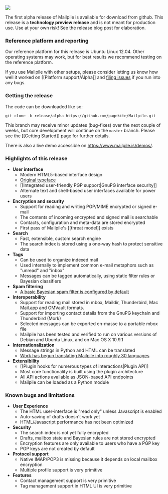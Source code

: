 ![](https://www.mailpile.is/img/logo-275x200.png)

The first alpha release of Mailpile is available for download from github. This release is a **technology preview release** and is not meant for production use. Use at your own risk! See the release blog post for elaboration.

### Reference platform and reporting
Our reference platform for this release is Ubuntu Linux 12.04.  Other operating systems may work, but for best results we recommend testing on the reference platform. 

If you use Mailpile with other setups, please consider letting us know how well it worked on [[Platform support/Alpha]] and [filing issues](https://github.com/pagekite/Mailpile/issues) if you run into any bugs.

### Getting the release

The code can be downloaded like so:

    git clone -b release/alpha https://github.com/pagekite/Mailpile.git

This branch may receive minor updates (bug-fixes) over the next couple of weeks, but core development will continue on the `master` branch. Please see the [[Getting Started]] page for further details.

There is also a live demo accessible on <https://www.mailpile.is/demos/>. 

### Highlights of this release

* **User interface**
   * Modern HTML5-based interface design
   * [Original typeface](https://github.com/mailpile/fonts)
   * [[Integrated user-friendly PGP support|GnuPG interface security]]
   * Alternate text and shell-based user interfaces available for power users
* **Encryption and security**
   * Support for reading and writing PGP/MIME encrypted or signed e-mail
   * The contents of incoming encrypted and signed mail is searchable
   * Contacts, configuration and meta-data are stored encrypted
   * First pass of Mailpile's [[threat model]] exists
* **Search**
   * Fast, extensible, custom search engine
   * The search index is stored using a one-way hash to protect sensitive data
* **Tags**
   * Can be used to organize indexed mail
   * Used internally to implement common e-mail metaphors such as "unread" and "inbox"
   * Messages can be tagged automatically, using static filter rules or Bayesian classifiers
* **Spam filtering**
   * [A basic Bayesian spam filter is configured by default](https://www.mailpile.is/blog/2014-01-12_A_Plan_For_Spam.html)
* **Interoperability**
   * Support for reading mail stored in mbox, Maildir, Thunderbird, Mac Mail.app and GMVault formats.
   * Support for importing contact details from the GnuPG keychain and Thunderbird (Mork)
   * Selected messages can be exported en-masse to a portable mbox file
   * Mailpile has been tested and verified to run on various versions of Debian and Ubuntu Linux, and on Mac OS X 10.9.1
* **Internationalization**
   * Message strings in Python and HTML can be translated
   * [Work has begun translating Mailpile into roughly 30 languages](https://www.transifex.com/projects/p/mailpile/)
* **Extensibility**
   * [[Plugin hooks for numerous types of interactions|Plugin API]]
   * Most core functionality is built using the plugin architecture
   * All API actions available as JSON-based API endpoints
   * Mailpile can be loaded as a Python module

### Known bugs and limitations

* **User Experience**
  * The HTML user-interface is "read only" unless Javascript is enabled
  * Auto-saving of drafts doesn't work yet
  * HTML/Javascript performance has not been optimized
* **Security**
  * The search index is not yet fully encrypted
  * Drafts, mailbox state and Bayesian rules are not stored encrypted
  * Encryption features are only available to users who have a PGP key
  * PGP keys are not created by default
* **Protocol support**
  * Native IMAP/POP3 is missing because it depends on local mailbox encryption
  * Multiple profile support is very primitive
* **Features**
  * Contact management support is very primitive
  * Tag management support in HTML UI is very primitive